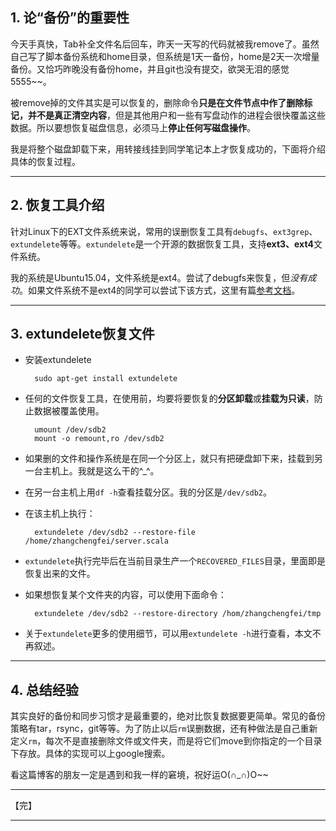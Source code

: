 ## 1. 论“备份”的重要性
今天手真快，Tab补全文件名后回车，昨天一天写的代码就被我remove了。虽然自己写了脚本备份系统和home目录，但系统是1天一备份，home是2天一次增量备份。又恰巧昨晚没有备份home，并且git也没有提交，欲哭无泪的感觉5555~~。

被remove掉的文件其实是可以恢复的，删除命令**只是在文件节点中作了删除标记，并不是真正清空内容**，但是其他用户和一些有写盘动作的进程会很快覆盖这些数据。所以要想恢复磁盘信息，必须马上**停止任何写磁盘操作**。

我是将整个磁盘卸载下来，用转接线挂到同学笔记本上才恢复成功的，下面将介绍具体的恢复过程。

----------
## 2. 恢复工具介绍

针对Linux下的EXT文件系统来说，常用的误删恢复工具有`debugfs`、`ext3grep`、`extundelete`等等。`extundelete`是一个开源的数据恢复工具，支持**ext3、ext4**文件系统。

我的系统是Ubuntu15.04，文件系统是ext4。尝试了debugfs来恢复，但*没有成功*。如果文件系统不是ext4的同学可以尝试下该方式，这里有篇[参考文档][1]。


----------


## 3. extundelete恢复文件
+ 安装extundelete

		sudo apt-get install extundelete		
			
+ 任何的文件恢复工具，在使用前，均要将要恢复的**分区卸载**或**挂载为只读**，防止数据被覆盖使用。		

		umount /dev/sdb2 
		mount -o remount,ro /dev/sdb2

+ 如果删的文件和操作系统是在同一个分区上，就只有把硬盘卸下来，挂载到另一台主机上。我就是这么干的^_^。

+ 在另一台主机上用`df -h`查看挂载分区。我的分区是`/dev/sdb2`。

+ 在该主机上执行：
	
		extundelete /dev/sdb2 --restore-file /home/zhangchengfei/server.scala
		
+ `extundelete`执行完毕后在当前目录生产一个`RECOVERED_FILES`目录，里面即是恢复出来的文件。

+ 如果想恢复某个文件夹的内容，可以使用下面命令：

		extundelete /dev/sdb2 --restore-directory /hom/zhangchengfei/tmp

+ 关于`extundelete`更多的使用细节，可以用`extundelete -h`进行查看，本文不再叙述。


----------


## 4. 总结经验

其实良好的备份和同步习惯才是最重要的，绝对比恢复数据要更简单。常见的备份策略有tar，rsync，git等等。为了防止以后`rm`误删数据，还有种做法是自己重新定义`rm`，每次不是直接删除文件或文件夹，而是将它们move到你指定的一个目录下存放。具体的实现可以上google搜索。

看这篇博客的朋友一定是遇到和我一样的窘境，祝好运O(∩_∩)O~~

----------
【完】


----------
[1]: http://jingyan.baidu.com/article/2f9b480d6c2bcd41cb6cc223.html

